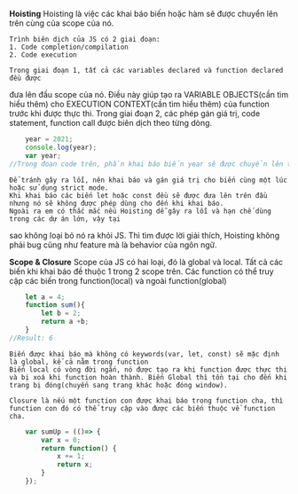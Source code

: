 **Hoisting**
    Hoisting là việc các khai báo biến hoặc hàm sẽ được chuyển lên trên cùng của scope của nó.
    
    Trình biên dịch của JS có 2 giai đoạn:
    1. Code completion/compilation
    2. Code execution

    Trong giai đoạn 1, tất cả các variables declared và function declared đều được
đưa lên đầu scope của nó. Điều này giúp tạo ra VARIABLE OBJECTS(cần tìm hiểu thêm) cho EXECUTION
CONTEXT(cần tìm hiểu thêm) của function trước khi được thực thi.
    Trong giai đoạn 2, các phép gán giá trị, code statement, function call được biên dịch theo
từng dòng.
```js
    year = 2021;
    console.log(year);
    var year;
//Trong đoạn code trên, phần khai báo biến year sẽ được chuyển lên trên đầu, cho nên output sẽ là 2021
```
    Để tránh gây ra lỗi, nên khai báo và gán giá trị cho biến cùng một lúc hoặc sử dụng strict mode.
    Khi khai báo các biến let hoặc const đều sẽ được đưa lên trên đầu nhưng nó sẽ không được phép dùng cho đến khi khai báo.
    Ngoài ra em có thắc mắc nếu Hoisting dễ gây ra lỗi và hạn chế dùng trong các dự án lớn, vậy tại
sao không loại bỏ nó ra khỏi JS. Thì tìm được lời giải thích, Hoisting không phải bug cũng như feature
mà là behavior của ngôn ngữ.

**Scope & Closure**
    Scope của JS có hai loại, đó là global và local. Tất cả các biến khi khai báo đề thuộc 1 trong 2
scope trên.
    Các function có thể truy cập các biến trong function(local) và ngoài function(global)

```js
    let a = 4;
    function sum(){
        let b = 2;
        return a +b;
    }
//Result: 6
```
    Biến được khai báo mà không có keywords(var, let, const) sẽ mặc định là global, kể cả nằm trong function
    Biến local có vòng đời ngắn, nó được tạo ra khi function được thực thi và bị xoá khi function hoàn thành. Biến Global thì tồn tại cho đến khi trang bị đóng(chuyển sang trang khác hoặc đóng window).

    Closure là nếu một function con được khai báo trong function cha, thì function con đó có thể truy cập vào được các biến thuộc về function cha.
```js
	var sumUp = (()=> {
		var x = 0;
		return function() {
			x += 1;
			return x;
		}
	});
```

